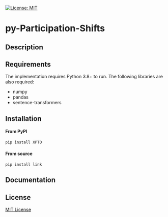 [![License: MIT](https://img.shields.io/badge/License-MIT-green.svg)](https://opensource.org/licenses/MIT)

# py-Participation-Shifts

## Description

## Requirements
The implementation requires Python 3.8+ to run. The following libraries are also required:
- numpy
- pandas
- sentence-transformers

## Installation

#### From PyPI
```bash
pip install XPTO
```
#### From source
```
pip install link
```

## Documentation


## License
[MIT License](https://github.com/bdfsaraiva/py-Participation-Shifts/blob/main/LICENSE)
